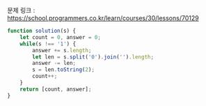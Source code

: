 문제 링크 : https://school.programmers.co.kr/learn/courses/30/lessons/70129

```js
function solution(s) {
    let count = 0, answer = 0;
    while(s !== '1') {
        answer += s.length;
        let len = s.split('0').join('').length;
        answer -= len;
        s = len.toString(2);
        count++;
    }
    return [count, answer];
}
```
